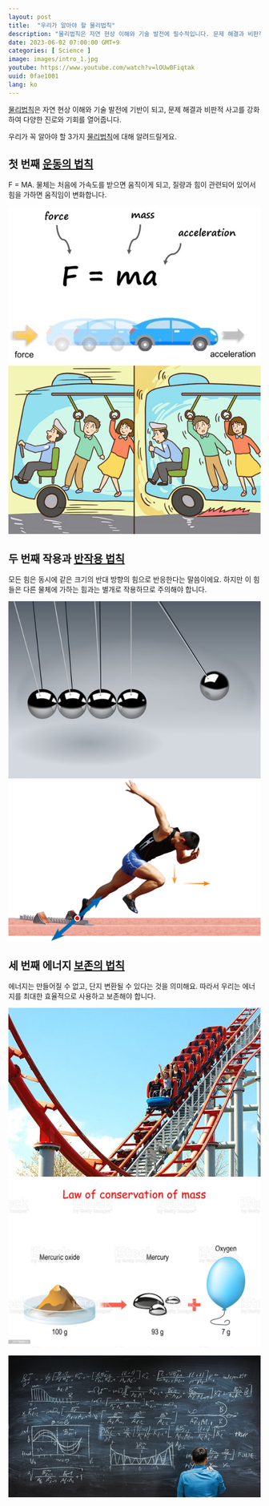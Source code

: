 ```yaml
---
layout: post
title:  "우리가 알아야 할 물리법칙"
description: "물리법칙은 자연 현상 이해와 기술 발전에 필수적입니다. 문제 해결과 비판적 사고를 강화하여 다양한 진로와 기회를 열어줍니다. 첫 번째 운동의 법칙에서는 F = MA로 물체의 움직임과 힘의 관계를 알려드리고, 두 번째 반작용 법칙에서는 모든 힘이 반대 방향으로 작용함을 설명합니다. 세 번째로 에너지 보존의 법칙을 통해 에너지의 변환과 보존을 중요시합니다. 자연의 핵심 원리를 이해하여 더 나은 세상을 만들어 보세요. #물리법칙 #자연현상 #문제해결 #비판적사고 #에너지보존"
date: 2023-06-02 07:00:00 GMT+9
categories: [ Science ]
image: images/intro_1.jpg
youtube: https://www.youtube.com/watch?v=lOUwBFiqtak
uuid: 0fae1001
lang: ko
---
```


[물리법칙][topic]은 자연 현상 이해와 기술 발전에 기반이 되고,
문제 해결과 비판적 사고를 강화하여 다양한 진로와 기회를 열어줍니다.

우리가 꼭 알아야 할 3가지 [물리법칙][topic]에 대해 알려드릴게요.

## 첫 번째 [운동의 법칙][main1]

F = MA. 물체는 처음에 가속도를 받으면 움직이게 되고, 질량과 힘이 관련되어 있어서 힘을 가하면 움직임이 변화합니다.

![1_1.jpg](images/1_1.jpg)
![1_2.jpg](images/1_2.jpg)

## 두 번째 작용과 [반작용 법칙][main2]

모든 힘은 동시에 같은 크기의 반대 방향의 힘으로 반응한다는 말씀이에요. 하지만 이 힘들은 다른 물체에 가하는 힘과는 별개로 작용하므로 주의해야 합니다.

![2_1.jpg](images/2_1.jpg)
![2_2.jpg](images/2_2.jpg)

## 세 번째 에너지 [보존의 법칙][main3]

에너지는 만들어질 수 없고, 단지 변환될 수 있다는 것을 의미해요. 따라서 우리는 에너지를 최대한 효율적으로 사용하고 보존해야 합니다.

![3_1.jpg](images/3_1.jpg)
![3_2.jpg](images/3_2.jpg)

![con_1.jpg](images/con_1.jpg)


[topic]: https://www.google.com/search?q=물리법칙
[main1]: https://www.google.com/search?q=운동의법칙
[main2]: https://www.google.com/search?q=반작용법칙
[main3]: https://www.google.com/search?q=보존의법칙